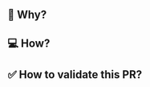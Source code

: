 ## 🤔 Why?

<!--
Explain here why the repository need this change, explain the US with your own words.
In case of technical user story, this is more than mandatory.
You could specify:
- links to updated library changelog
- links to related documentation/discussion
-->

## 💻 How?

<!--
Describe the changes you made in the PR, changes in directory/tree, installed dependencies.
You could also self comment your diff to help reviewer understand them.
ℹ️ made this change to ...
-->

## ✅ How to validate this PR?

<!--
Explain here how reviewer can validate your PR.
Link the preview page and explain the user flow.
Example:
- Go to home page
- Click on the element X
- You should see ...
If your PR is not changing the Application, for example you change github action workflow, paste link of your test executions logs to let everyone review them.
-->
